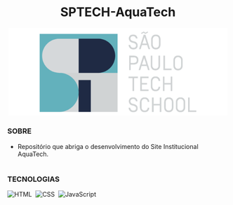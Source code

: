 <h1 align="center">SPTECH-AquaTech</h1>

<p align="center">
  <img src="sptech.png" width="500">
</p>

### SOBRE

- Repositório que abriga o desenvolvimento do Site Institucional AquaTech.

#
### TECNOLOGIAS

![HTML](https://img.shields.io/badge/HTML-0D1117?style=for-the-badge&logo=html5&labelColor=0D1117)&nbsp;
![CSS](https://img.shields.io/badge/CSS-0D1117?style=for-the-badge&logo=CSS3&logoColor=1572B6&labelColor=0D1117)&nbsp;
![JavaScript](https://img.shields.io/badge/JavaScript-0D1117?style=for-the-badge&logo=javascript&labelColor=0D1117&textColor=0D1117)&nbsp;